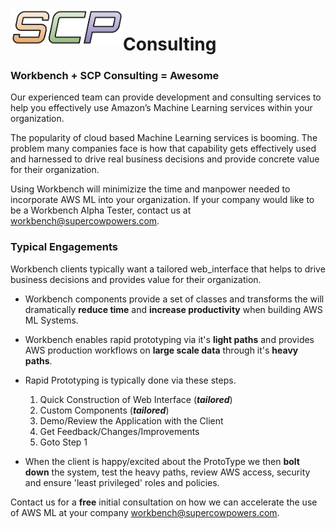 <img align="left" src="images/scp.png" width="180">

# Consulting


### Workbench + SCP Consulting = Awesome

Our experienced team can provide development and consulting services to help you effectively use Amazon’s Machine Learning services within your organization.

The popularity of cloud based Machine Learning services is booming. The problem many companies face is how that capability gets effectively used and harnessed to drive real business decisions and provide concrete value for their organization.

Using Workbench will minimizize the time and manpower needed to incorporate AWS ML into your organization. If your company would like to be a Workbench Alpha Tester, contact us at [workbench@supercowpowers.com](mailto:workbench@supercowpowers.com).

### Typical Engagements
Workbench clients typically want a tailored web_interface that helps to drive business decisions and provides value for their organization.

- Workbench components provide a set of classes and transforms the will dramatically **reduce time** and **increase productivity** when building AWS ML Systems.
- Workbench enables rapid prototyping via it's **light paths** and provides AWS production workflows on **large scale data** through it's **heavy paths**.
- Rapid Prototyping is typically done via these steps.
 
  1. Quick Construction of Web Interface (***tailored***)
  2. Custom Components (***tailored***)
  3. Demo/Review the Application with the Client
  4. Get Feedback/Changes/Improvements
  5. Goto Step 1

- When the client is happy/excited about the ProtoType we then **bolt down** the system, test the heavy paths, review AWS access, security and ensure 'least privileged' roles and policies.

Contact us for a **free** initial consultation on how we can accelerate the use of AWS ML at your company [workbench@supercowpowers.com](mailto:workbench@supercowpowers.com).


